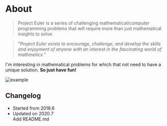 About 
==================
>Project Euler is a series of challenging mathematical/computer   
programming problems that will require more than just mathematical
insights to solve.   

>"_Project Euler exists to encourage, challenge, and develop the skills 
and enjoyment of anyone with an interest in the fascinating world of mathmetics._"

I'm interesting in mathematical problems for which that not
need to have a unique solution. **So just have fun!**

![example](https://latex.codecogs.com/svg.latex?\mathbf{V}_1%20\times%20\mathbf{V}_2%20=%20\begin{vmatrix}\mathbf{i}%20&%20\mathbf{j}%20&%20\mathbf{k}%20\\\frac{\partial%20X}{\partial%20u}%20&%20\frac{\partial%20Y}{\partial%20u}%20&%200%20\\%20\frac{\partial%20X}{\partial%20v}%20&%20\frac{\partial%20Y}{\partial%20v}%20&%200%20\\\end{vmatrix})

Changelog
-----------------
* Started from 2018.6  
* Updated on 2020.7  
    Add README.md
